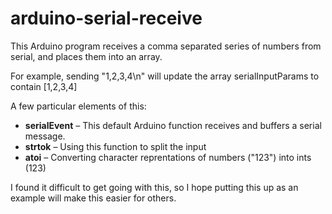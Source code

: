 # arduino-serial-receive

This Arduino program receives a comma separated series of numbers from serial, and places them into an array.

For example, sending "1,2,3,4\n" will update the array serialInputParams to contain [1,2,3,4]

A few particular elements of this:
* **serialEvent** – This default Arduino function receives and buffers a serial message.
* **strtok** – Using this function to split the input
* **atoi** – Converting character reprentations of numbers ("123") into ints (123)

I found it difficult to get going with this, so I hope putting this up as an example will make this easier for others.
